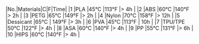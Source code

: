 |No.|Materials|C|F|Time|
|1	|PLA	|45°C |113°F	|> 4h |
|2	|ABS	|60°C |140°F |> 2h |
|3	|PETG	|65°C |149°F |> 2h |
|4	|Nylon	|70°C |158°F |> 12h |
|5	|Dessicant	|65°C | 149°F	|> 3h |
|6	|PVA	|45°C |113°F | 10h |
|7	|TPU/TPE	|50°C |122°F |> 4h |
|8	|ASA	|60°C |140°F |> 4h |
|9	|PP	|55°C |131°F	|> 6h |
|10	|HIPS	|60°C |140°F |> 4h |
